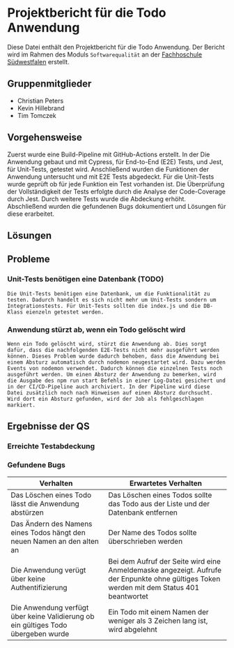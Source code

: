 # Projektbericht für die Todo Anwendung
Diese Datei enthält den Projektbericht für die Todo Anwendung. Der Bericht wird im Rahmen des Moduls `Softwarequalität` an der [Fachhoschule Südwestfalen](www.fh-swf.de) erstellt.

## Gruppenmitglieder
* Christian Peters
* Kevin Hillebrand
* Tim Tomczek

## Vorgehensweise
Zuerst wurde eine Build-Pipeline mit GitHub-Actions erstellt. In der Die Anwendung gebaut und mit Cypress, für End-to-End (E2E) Tests, und Jest, für Unit-Tests, getestet wird. Anschließend wurden die Funktionen der Anwendung untersucht und mit E2E Tests abgedeckt. Für die Unit-Tests wurde geprüft ob für jede Funktion ein Test vorhanden ist. Die Überprüfung der Vollständigkeit der Tests erfolgte durch die Analyse der Code-Coverage durch Jest. Durch weitere Tests wurde die Abdeckung erhöht. Abschließend wurden die gefundenen Bugs dokumentiert und Lösungen für diese erarbeitet.


## Lösungen


## Probleme
### Unit-Tests benötigen eine Datenbank (TODO)
    Die Unit-Tests benötigen eine Datenbank, um die Funktionalität zu testen. Dadurch handelt es sich nicht mehr um Unit-Tests sondern um Integrationstests. Für Unit-Tests sollten die index.js und die DB-Klass eienzeln getestet werden.

### Anwendung stürzt ab, wenn ein Todo gelöscht wird
    Wenn ein Todo gelöscht wird, stürzt die Anwendung ab. Dies sorgt dafür, dass die nachfolgenden E2E-Tests nicht mehr ausgeführt werden können. Dieses Problem wurde dadurch behoben, dass die Anwendung bei einem Absturz automatisch durch nodemon neugestartet wird. Dazu werden Events von nodemon verwendet. Dadurch können die einzelnen Tests noch ausgeführt werden. Um einen Absturz der Anwendung zu bemerken, wird die Ausgabe des npm run start Befehls in einer Log-Datei gesichert und in der CI/CD-Pipeline auch archiviert. In der Pipeline wird diese Datei zusätzlich noch nach Hinweisen auf einen Absturz durchsucht. Wird dort ein Absturz gefunden, wird der Job als fehlgeschlagen markiert.

## Ergebnisse der QS
### Erreichte Testabdeckung

### Gefundene Bugs
| Verhalten                                                                         | Erwartetes Verhalten                                                                                                                      |
|-----------------------------------------------------------------------------------|-------------------------------------------------------------------------------------------------------------------------------------------|
| Das Löschen eines Todo lässt die Anwendung abstürzen                              | Das Löschen eines Todos sollte das Todo aus der Liste und der Datenbank entfernen                                                         |
| Das Ändern des Namens eines Todos hängt den neuen Namen an den alten an           | Der Name des Todos sollte überschrieben werden                                                                                            |
| Die Anwendung verügt über keine Authentifizierung                                 | Bei dem Aufruf der Seite wird eine Anmeldemaske angezeigt. Aufrufe der Enpunkte ohne gültiges Token werden mit dem Status 401 beantwortet |
| Die Anwendung verfügt über keine Validierung ob ein gültiges Todo übergeben wurde | Ein Todo mit einem Namen der weniger als 3 Zeichen lang ist, wird abgelehnt                                                               |


